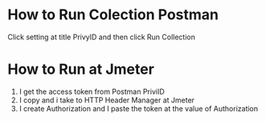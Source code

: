 # How to Run Colection Postman
Click setting at title PrivyID and then click Run Collection

# How to Run at Jmeter
1. I get the access token from Postman PriviID
2. I copy and i take to HTTP Header Manager at Jmeter
3. I create Authorization and I paste the token at the value of Authorization
